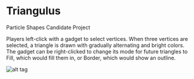 # Triangulus
Particle Shapes Candidate Project

Players left-click with a gadget to select vertices. When three vertices are selected, a triangle is drawn with gradually alternating and bright colors. The gadget can be right-clicked to change its mode for future triangles to Fill, which would fill them in, or Border, which would show an outline.

![alt tag](https://i.imgsafe.org/279ad80ea8.png)
